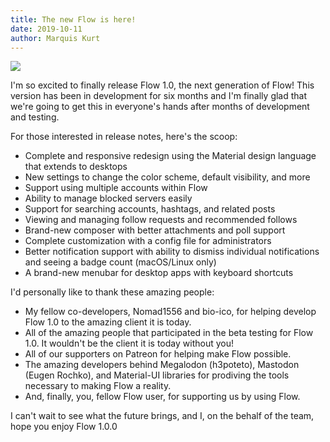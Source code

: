 ```yaml
---
title: The new Flow is here!
date: 2019-10-11
author: Marquis Kurt
---
```


![](/assets/images/devices-mac.png)

I'm so excited to finally release Flow 1.0, the next generation of Flow! This version has been in development for six months and I'm finally glad that we're going to get this in everyone's hands after months of development and testing.

For those interested in release notes, here's the scoop:

- Complete and responsive redesign using the Material design language that extends to desktops
- New settings to change the color scheme, default visibility, and more
- Support using multiple accounts within Flow
- Ability to manage blocked servers easily
- Support for searching accounts, hashtags, and related posts
- Viewing and managing follow requests and recommended follows
- Brand-new composer with better attachments and poll support
- Complete customization with a config file for administrators
- Better notification support with ability to dismiss individual notifications and seeing a badge count (macOS/Linux only)
- A brand-new menubar for desktop apps with keyboard shortcuts

I'd personally like to thank these amazing people:

- My fellow co-developers, Nomad1556 and bio-ico, for helping develop Flow 1.0 to the amazing client it is today.
- All of the amazing people that participated in the beta testing for Flow 1.0. It wouldn't be the client it is today without you!
- All of our supporters on Patreon for helping make Flow possible.
- The amazing developers behind Megalodon (h3poteto), Mastodon (Eugen Rochko), and Material-UI libraries for prodiving the tools necessary to making Flow a reality.
- And, finally, you, fellow Flow user, for supporting us by using Flow.

I can't wait to see what the future brings, and I, on the behalf of the team, hope you enjoy Flow 1.0.0